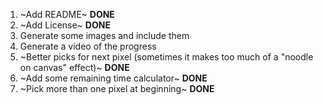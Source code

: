 1. ~Add README~ **DONE**
2. ~Add License~ **DONE**
3. Generate some images and include them
4. Generate a video of the progress
5. ~Better picks for next pixel (sometimes it makes too much of a "noodle on canvas" effect)~ **DONE**
6. ~Add some remaining time calculator~ **DONE**
7. ~Pick more than one pixel at beginning~ **DONE**
